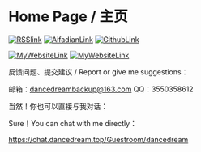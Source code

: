 # Home Page / 主页

[![RSSlink](https://resources.dancedream.top/img/rssfeed.ico)](https://blog.dancedream.top/feed/)
[![AifadianLink](https://resources.dancedream.top/img/afdian.ico)](https://afdian.net/a/GreatToolKit)
[![GithubLink](https://resources.dancedream.top/img/github.ico)](https://github.com/DanceDreamIO)

[![MyWebsiteLink](https://resources.dancedream.top/img/dancedreamnet.jpg)](http://netguide.dancedream.top/?redirect=netauto)
[![MyWebsiteLink](https://resources.dancedream.top/img/dancedreamhnet.jpg)](http://netguide.dancedream.top/?redirect=hnetauto)

反馈问题、提交建议 / Report or give me suggestions：

邮箱：dancedreambackup@163.com
QQ：3550358612

当然！你也可以直接与我对话：

Sure！You can chat with me directly：

https://chat.dancedream.top/Guestroom/dancedream
